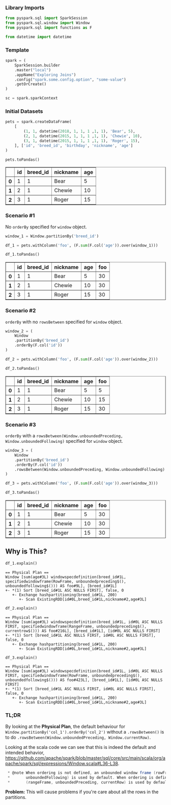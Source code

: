 
### Library Imports


```python
from pyspark.sql import SparkSession
from pyspark.sql.window import Window
from pyspark.sql import functions as F

from datetime import datetime
```

### Template


```python
spark = (
    SparkSession.builder
    .master("local")
    .appName("Exploring Joins")
    .config("spark.some.config.option", "some-value")
    .getOrCreate()
)

sc = spark.sparkContext
```

### Initial Datasets


```python
pets = spark.createDataFrame(
    [
        (1, 1, datetime(2018, 1, 1, 1 ,1, 1), 'Bear', 5),
        (2, 1, datetime(2015, 1, 1, 1 ,1, 1), 'Chewie', 10),
        (3, 1, datetime(2015, 1, 1, 1 ,1, 1), 'Roger', 15),
    ], ['id', 'breed_id', 'birthday', 'nickname', 'age']
)

pets.toPandas()
```




<div>
<table border="1" class="dataframe">
  <thead>
    <tr style="text-align: right;">
      <th></th>
      <th>id</th>
      <th>breed_id</th>
      <th>nickname</th>
      <th>age</th>
    </tr>
  </thead>
  <tbody>
    <tr>
      <th>0</th>
      <td>1</td>
      <td>1</td>
      <td>Bear</td>
      <td>5</td>
    </tr>
    <tr>
      <th>1</th>
      <td>2</td>
      <td>1</td>
      <td>Chewie</td>
      <td>10</td>
    </tr>
    <tr>
      <th>2</th>
      <td>3</td>
      <td>1</td>
      <td>Roger</td>
      <td>15</td>
    </tr>
  </tbody>
</table>
</div>



### Scenario #1

No `orderBy` specified for `window` object.


```python
window_1 = Window.partitionBy('breed_id')

df_1 = pets.withColumn('foo', (F.sum(F.col('age')).over(window_1)))

df_1.toPandas()
```




<div>
<table border="1" class="dataframe">
  <thead>
    <tr style="text-align: right;">
      <th></th>
      <th>id</th>
      <th>breed_id</th>
      <th>nickname</th>
      <th>age</th>
      <th>foo</th>
    </tr>
  </thead>
  <tbody>
    <tr>
      <th>0</th>
      <td>1</td>
      <td>1</td>
      <td>Bear</td>
      <td>5</td>
      <td>30</td>
    </tr>
    <tr>
      <th>1</th>
      <td>2</td>
      <td>1</td>
      <td>Chewie</td>
      <td>10</td>
      <td>30</td>
    </tr>
    <tr>
      <th>2</th>
      <td>3</td>
      <td>1</td>
      <td>Roger</td>
      <td>15</td>
      <td>30</td>
    </tr>
  </tbody>
</table>
</div>



### Scenario #2

`orderBy` with no `rowsBetween` specified for `window` object.


```python
window_2 = (
    Window
    .partitionBy('breed_id')
    .orderBy(F.col('id'))
)    

df_2 = pets.withColumn('foo', (F.sum(F.col('age')).over(window_2)))

df_2.toPandas()
```




<div>
<table border="1" class="dataframe">
  <thead>
    <tr style="text-align: right;">
      <th></th>
      <th>id</th>
      <th>breed_id</th>
      <th>nickname</th>
      <th>age</th>
      <th>foo</th>
    </tr>
  </thead>
  <tbody>
    <tr>
      <th>0</th>
      <td>1</td>
      <td>1</td>
      <td>Bear</td>
      <td>5</td>
      <td>5</td>
    </tr>
    <tr>
      <th>1</th>
      <td>2</td>
      <td>1</td>
      <td>Chewie</td>
      <td>10</td>
      <td>15</td>
    </tr>
    <tr>
      <th>2</th>
      <td>3</td>
      <td>1</td>
      <td>Roger</td>
      <td>15</td>
      <td>30</td>
    </tr>
  </tbody>
</table>
</div>



### Scenario #3

`orderBy` with a `rowsBetween(Window.unboundedPreceding, Window.unboundedFollowing)` specified for `window` object.


```python
window_3 = (
    Window
    .partitionBy('breed_id')
    .orderBy(F.col('id'))
    .rowsBetween(Window.unboundedPreceding, Window.unboundedFollowing)
)

df_3 = pets.withColumn('foo', (F.sum(F.col('age')).over(window_3)))

df_3.toPandas()
```




<div>
<table border="1" class="dataframe">
  <thead>
    <tr style="text-align: right;">
      <th></th>
      <th>id</th>
      <th>breed_id</th>
      <th>nickname</th>
      <th>age</th>
      <th>foo</th>
    </tr>
  </thead>
  <tbody>
    <tr>
      <th>0</th>
      <td>1</td>
      <td>1</td>
      <td>Bear</td>
      <td>5</td>
      <td>30</td>
    </tr>
    <tr>
      <th>1</th>
      <td>2</td>
      <td>1</td>
      <td>Chewie</td>
      <td>10</td>
      <td>30</td>
    </tr>
    <tr>
      <th>2</th>
      <td>3</td>
      <td>1</td>
      <td>Roger</td>
      <td>15</td>
      <td>30</td>
    </tr>
  </tbody>
</table>
</div>



## Why is This?


```python
df_1.explain()
```

    == Physical Plan ==
    Window [sum(age#3L) windowspecdefinition(breed_id#1L, specifiedwindowframe(RowFrame, unboundedpreceding$(), unboundedfollowing$())) AS foo#9L], [breed_id#1L]
    +- *(1) Sort [breed_id#1L ASC NULLS FIRST], false, 0
       +- Exchange hashpartitioning(breed_id#1L, 200)
          +- Scan ExistingRDD[id#0L,breed_id#1L,nickname#2,age#3L]



```python
df_2.explain()
```

    == Physical Plan ==
    Window [sum(age#3L) windowspecdefinition(breed_id#1L, id#0L ASC NULLS FIRST, specifiedwindowframe(RangeFrame, unboundedpreceding$(), currentrow$())) AS foo#216L], [breed_id#1L], [id#0L ASC NULLS FIRST]
    +- *(1) Sort [breed_id#1L ASC NULLS FIRST, id#0L ASC NULLS FIRST], false, 0
       +- Exchange hashpartitioning(breed_id#1L, 200)
          +- Scan ExistingRDD[id#0L,breed_id#1L,nickname#2,age#3L]



```python
df_3.explain()
```

    == Physical Plan ==
    Window [sum(age#3L) windowspecdefinition(breed_id#1L, id#0L ASC NULLS FIRST, specifiedwindowframe(RowFrame, unboundedpreceding$(), unboundedfollowing$())) AS foo#423L], [breed_id#1L], [id#0L ASC NULLS FIRST]
    +- *(1) Sort [breed_id#1L ASC NULLS FIRST, id#0L ASC NULLS FIRST], false, 0
       +- Exchange hashpartitioning(breed_id#1L, 200)
          +- Scan ExistingRDD[id#0L,breed_id#1L,nickname#2,age#3L]


### TL;DR

By looking at the **Physical Plan**, the default behaviour for `Window.partitionBy('col_1').orderBy('col_2')` without a `.rowsBetween()` is to do `.rowsBetween(Window.unboundedPreceding, Window.currentRow)`.

Looking at the scala code we can see that this is indeed the default and intended behavior, https://github.com/apache/spark/blob/master/sql/core/src/main/scala/org/apache/spark/sql/expressions/Window.scala#L36-L38.

```scala
 * @note When ordering is not defined, an unbounded window frame (rowFrame, unboundedPreceding,
 *       unboundedFollowing) is used by default. When ordering is defined, a growing window frame
 *       (rangeFrame, unboundedPreceding, currentRow) is used by default.
```

**Problem:**
This will cause problems if you're care about all the rows in the partitions.

